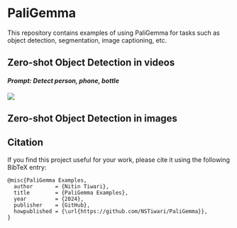 # PaliGemma
This repository contains examples of using PaliGemma for tasks such as object detection, segmentation, image captioning, etc.

## Zero-shot Object Detection in videos
#### *Prompt:* _Detect person, phone, bottle_
<img src="https://github.com/NSTiwari/PaliGemma/blob/main/assets/ZeroShot_Object_Detection_PaliGemma.gif"/>


## Zero-shot Object Detection in images



## Citation
If you find this project useful for your work, please cite it using the following BibTeX entry:

```
@misc{PaliGemma Examples,
  author       = {Nitin Tiwari},
  title        = {PaliGemma Examples},
  year         = {2024},
  publisher    = {GitHub},
  howpublished = {\url{https://github.com/NSTiwari/PaliGemma}},
}
```

